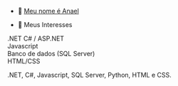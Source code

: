 - 👋 <u>Meu nome é Anael</u>



- 👀 Meus Interesses

.NET C# / ASP.NET<br>
Javascript<br>
Banco de dados (SQL Server)<br>
HTML/CSS<br>

.NET, C#, Javascript, SQL Server, Python, HTML e CSS.

<!---
Anael-Almeida/Anael-Almeida is a ✨ special ✨ repository because its `README.md` (this file) appears on your GitHub profile.
You can click the Preview link to take a look at your changes.
--->
